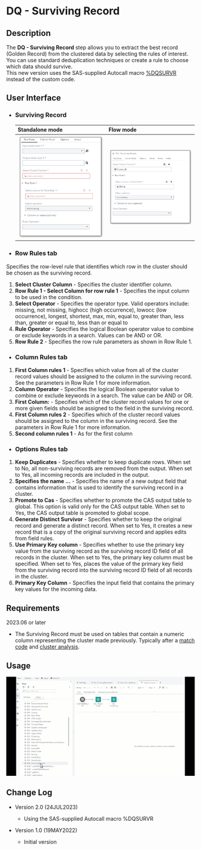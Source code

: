 # DQ - Surviving Record
 
## Description

The **DQ - Surviving Record** step allows you to extract the best record (Golden Record) from the clustered data by selecting the rules of interest. You can use standard deduplication techniques or create a rule to choose which data should survive.  
This new version uses the SAS-supplied Autocall macro [%DQSURVR](https://go.documentation.sas.com/doc/en/dqcdc/default/dqclref/p1i32jjeybfcb7n19tzfasbzdcb9.htm) instead of the custom code.  
  
## User Interface  

* ### Surviving Record ###

   | Standalone mode | Flow mode |
   | --- | --- |                  
   | ![](img/dqsurviving-tabrowrules-standalone.png) | ![](img/dqsurviving-tabrowrules-flowmode.png) |
  
* ### Row Rules tab ###  
Specifies the row-level rule that identifies which row in the cluster should be chosen as the surviving record.  

1. **Select Cluster Column** - Specifies the cluster identifier column.  
2. **Row Rule 1 - Select Column for row rule 1** - Specifies the input column to be used in the condition.
3. **Select Operator** - Specifies the operator type. Valid operators include: missing, not missing, highocc (high occurrence), lowocc (low occurrence), longest, shortest, max, min, equal to, greater than, less than, greater or equal to, less than or equal to
4. **Rule Operator** - Specifies the logical Boolean operator value to combine or exclude keywords in a search. Values can be AND or OR.
5. **Row Rule 2** - Specifies the row rule parameters as shown in Row Rule 1.  
  
* ### Column Rules tab ###  
1. **First Column rules 1** - Specifies which value from all of the cluster record values should be assigned to the column in the surviving record. See the parameters in Row Rule 1 for more information.  
2. **Column Operator** - Specifies the logical Boolean operator value to combine or exclude keywords in a search. The value can be AND or OR.     
3. **First Column:** - Specifies which of the cluster record values for one or more given fields should be assigned to the field in the surviving record.
4. **First Column rules 2** - Specifies which of the cluster record values should be assigned to the column in the surviving record. See the parameters in Row Rule 1 for more information.  
5. **Second column rules 1** - As for the first column
 
* ### Options Rules tab ###  
  
1. **Keep Duplicates** - Specifies whether to keep duplicate rows. When set to No, all non-surviving records are removed from the output. When set to Yes, all incoming records are included in the output.  
2. **Specifies the name ...** - Specifies the name of a new output field that contains information that is used to identify the surviving record in a cluster.  
3. **Promote to Cas** - Specifies whether to promote the CAS output table to global. This option is valid only for the CAS output table. When set to Yes, the CAS output table is promoted to global scope.  
4. **Generate Distinct Survivor** - Specifies whether to keep the original record and generate a distinct record. When set to Yes, it creates a new record that is a copy of the original surviving record and applies edits from field rules.  
5. **Use Primary Key column** - Specifies whether to use the primary key value from the surviving record as the surviving record ID field of all records in the cluster. When set to Yes, the primary key column must be specified. When set to Yes, places the value of the primary key field from the surviving record into the surviving record ID field of all records in the cluster.  
6. **Primary Key Column** - Specifies the input field that contains the primary key values for the incoming data.  
  

## Requirements

2023.06 or later

* The Surviving Record must be used on tables that contain a numeric column representing the cluster made previously. Typically after a [match code](<https://github.com/sassoftware/sas-studio-custom-steps/blob/main/DQ%20-%20Match%20Code/README.md>) and [cluster analysis](<https://github.com/sassoftware/sas-studio-custom-steps/blob/main/DQ%20-%20Clustering/README.md>).  

## Usage

![Using the DQ - Surviving Record](img/dqsurvivingrecord-demo.gif)  

## Change Log

* Version 2.0 (24JUL2023)
    * Using the SAS-supplied Autocall macro %DQSURVR    
  	
* Version 1.0 (19MAY2022)
    * Initial version  
	